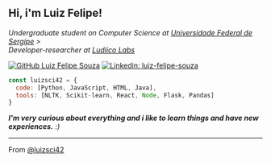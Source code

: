 <h2>
Hi, i'm Luiz Felipe!
<!--
<img src="https://media.giphy.com/media/mGcNjsfWAjY5AEZNw6/giphy.gif" width="50">
-->
</h2>
<!--
<img align='right' src="https://media.giphy.com/media/ieyl9zmCjO4b4t6qoY/giphy.gif" width="230">
-->
<p><em>Undergraduate student on Computer Science at <a href="http://www.ufs.br/">Universidade Federal de Sergipe</a>
<!--
<img src="https://media.giphy.com/media/fYSnHlufseco8Fh93Z/giphy.gif" width="30">
-->>
</br>Developer-researcher at <a href="https://github.com/ludii-co">Ludiico Labs</a>
<!--
<img src="https://media.giphy.com/media/WUlplcMpOCEmTGBtBW/giphy.gif" width="30"> 
-->
</em></p>

[![GitHub Luiz Felipe Souza](https://img.shields.io/github/followers/thaiane?label=follow&style=social)](https://github.com/luizsci42)
[![Linkedin: luiz-felipe-souza](https://img.shields.io/badge/linkedin-luizsci42-blue)](https://www.linkedin.com/in/luiz-felipe-souza-a9a75295/)


<!-- 
### <img src="https://media.giphy.com/media/VgCDAzcKvsR6OM0uWg/giphy.gif" width="50"> A little more about me...  

-->
```javascript
const luizsci42 = {
  code: [Python, JavaScript, HTML, Java],
  tools: [NLTK, Scikit-learn, React, Node, Flask, Pandas]
}
```
<!--
<img src="https://media.giphy.com/media/LnQjpWaON8nhr21vNW/giphy.gif" width="60">
-->
<em><b>I'm very curious about everything and i like to learn things and have new experiences.</b> :)</em>

---

From [@luizsci42](https://github.com/luizsci42)